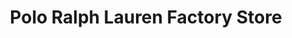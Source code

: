 ---
title: "Polo Ralph Lauren Factory Store"
url: /hershey/polo-ralph-lauren-factory-store/
shop: Kleidung
---